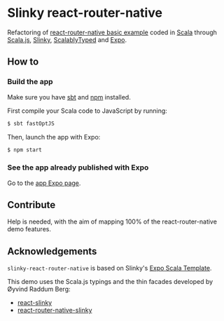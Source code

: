 # Slinky react-router-native
Refactoring of [react-router-native basic example](https://reacttraining.com/react-router/native/example/Basic) coded in [Scala](https://scala-lang.org/) through [Scala.js](https://www.scala-js.org), [Slinky](https://slinky.dev), [ScalablyTyped](https://github.com/oyvindberg/ScalablyTyped) and [Expo](https://expo.io).

## How to
### Build the app
Make sure you have [sbt](https://www.scala-sbt.org/) and [npm](https://www.npmjs.com/) installed.

First compile your Scala code to JavaScript by running:
```sh
$ sbt fastOptJS
```

Then, launch the app with Expo:
```sh
$ npm start
```

### See the app already published with Expo
Go to the [app Expo page](https://expo.io/@mcallisto/slinky-router-native-basic).

## Contribute

Help is needed, with the aim of mapping 100% of the react-router-native demo features.

## Acknowledgements
`slinky-react-router-native` is based on Slinky's [Expo Scala Template](https://github.com/shadaj/expo-template-scala).

This demo uses the Scala.js typings and the thin facades developed by Øyvind Raddum Berg:
*   [react-slinky](https://github.com/oyvindberg/ScalablyTyped/tree/master/facades/react-slinky)
*   [react-router-native-slinky](https://github.com/oyvindberg/ScalablyTyped/tree/master/facades/react-router-native-slinky)
